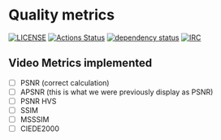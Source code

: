 # Quality metrics

[![LICENSE](https://img.shields.io/badge/license-MIT-blue.svg)](LICENSE)
[![Actions Status](https://github.com/rust-av/av-metrics/workflows/ci/badge.svg)](https://github.com/rust-av/av-metrics/actions)
[![dependency status](https://deps.rs/repo/github/rust-av/av-metrics/status.svg)](https://deps.rs/repo/github/rust-av/a)
[![IRC](https://img.shields.io/badge/irc-%23rust--av-blue.svg)](http://webchat.freenode.net?channels=%23rust-av&uio=d4)

## Video Metrics implemented

 - [ ] PSNR (correct calculation)
 - [ ] APSNR (this is what we were previously display as PSNR)
 - [ ] PSNR HVS
 - [ ] SSIM
 - [ ] MSSSIM
 - [ ] CIEDE2000
